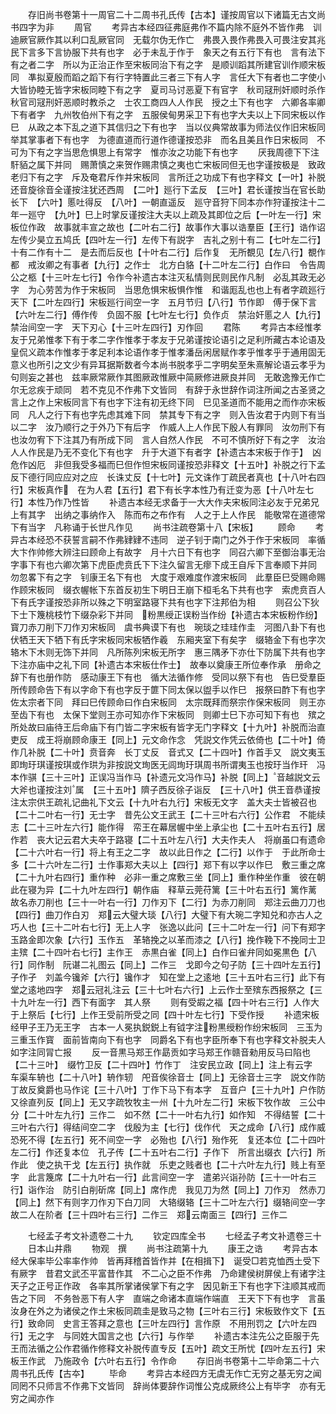 <!-- { "loadSidebar": true } -->
　　存旧尚书卷第十一周官二十二周书孔氏传【古本】谨按周官以下诸篇无古文尚书四字为非
　　周官
　　考异古本经四征弗庭弗作不篇内除不庭外不皆作弗　训迪厥官厥作其以利口乱厥官同　无载尔伪无作亡　弗畏入畏作弗畏入可畏注安其兆民下言多下言协服下共有也字　必于未乱于作于　象天之有五行下有也　言有法下有之者二字　所以为正治正作至宋板同治下有之字　是顺训蹈其所建官训作顺宋板同　凖拟夏殷而蹈之蹈下有行字特置此三者三下有人字　言任大下有者也二字使小大皆协睦无皆字宋板同睦下有之字　夏司马讨恶夏下有官字　秋司冦刑奸顺时杀作秋官司冦刑奸恶顺时教杀之　士农工商四人人作民　授之土下有也字　六卿各率卿下有者字　九州牧伯州下有之字　五服侯甸男采卫下有也字大夫以上下同宋板以作巳　从政之本下乱之道下其信归之下有也字　当以仪典常故事为师法仪作旧宋板同举其掌事者下有也字　为德直道而行道作德谨按恐非　而名且美且作日宋板同　不可为下有之字当思危惧思上有常字　惟亦汝之功能下有也字
　　厌我周德下下注馯貊之属下并同　赐萧慎之来贺作赐肃慎之夷也亡宋板同但无也字谨按极是　致政老归下有之字　斥及奄君斥作并宋板同　言所迁之功成下有也字释文【一叶】补脱还音旋徐音全谨按注犹还西周　【二叶】廵行下孟反　【三叶】君长谨按当在官长助长下　【六叶】慝吐得反　【八叶】一朝直遥反　廵守音狩下同本亦作狩谨按注十二年一廵守　【九叶】巳上时掌反谨按注大夫以上疏及其即位之后【一叶左一行】宋板位作政　故事就丰宣之故也【二叶右二行】故事作大事以诰羣臣【王行】诰作诏　左传少昊立五鸠氏【四叶左一行】左传下有説字　吉礼之别十有二【七叶左二行】十有二作有十二　是去而后反也【十叶右二行】后作复　无所覩见【左八行】覩作都　戒汝卿之有事者【九行】之作士　北方白貉【十二叶左二行】白作曰　令告周公之柩【十三叶左七行】令作今补遗古本注灭私情则民则民作凡制　必乱其政无必字　为心劳苦为作于宋板同　当思危惧宋板惧作惟　和谐厖乱也也上有者字疏廵行天下【二叶左四行】宋板廵行间空一字　五月节归【八行】节作即　傅于保下言【六叶左二行】傅作传　负固不服【七叶左七行】负作贞　禁治奸慝之人【九行】禁治间空一字　天下刃心【十三叶左四行】刃作回
　　君陈
　　考异古本经惟孝友于兄弟惟孝下有于孝二字作惟孝于孝友于兄弟谨按论语引之足利所藏古本论语及皇侃义疏本作惟孝于孝足利本论语作孝于惟孝潘岳闲居赋作孝乎惟孝乎于通用固无意义也所引之文少有异耳据斯数者今本尚书脱孝乎二字明矣至朱熹解论语云孝乎为句则妄之甚也　兹率厥常厥作其图厥政惟厥中简厥修进厥良并同　无敢逸豫无作亡尔无忿疾于顽同　若不克见不作弗下文皆同　有辞于永世辞作词注所闻之古圣贤之言上之作上宋板同言下有也字下注有初无终下同　巳见圣道而不能用之而作亦宋板同　凡人之行下有也字先虑其难下同　禁其专下有之字　则入告汝君于内则下有当以二字　汝乃顺行之于外乃下有后字　作威人上人作民下殷人有罪同　汝勿刑下有也汝勿宥下下注其乃有所成下同　言人自然人作民　不可不慎所好下有之字　汝治人人作民是乃无不变化下有也字　升于大道下有者字【补遗古本宋板于作于】　凶危作凶厄　非但我受多福而巳但作怛宋板同谨按恐非释文【十五叶】补脱之行下孟反下德行同应应对之应　长诛丈反【十七叶】元文诛作丁疏民者真也【十八叶右四行】宋板真作　在为人君【五行】君下有长字本性乃有迁变为恶【十八叶左七行】本性乃作乃性皆
　　补遗古本经无求备于一大大作夫宋板同注必友于兄弟兄上有其字　出纳之事纳作入　陈而布之布作有　人之于上人作民　能敬常在道德常下有当字　凡称诵于长世凡作见
　　尚书注疏卷第十八【宋板】
　　顾命
　　考异古本经恐不获誓言嗣不作弗肄肄不违同　逆子钊于南门之外于作于宋板同　率循大卞作帅修大辨注曰顾命上有故字　月十六日下有也字　同召六卿下至御治事无治字事下有也六卿次第下虎臣虎贲氏下下注久留言无瘳下成王自斥下言奉顺下并同　勿忽畧下有之字　钊康王名下有也　大度于艰难度作渡宋板同　此羣臣巳受赐命赐作顾宋板同　缀衣幄帐下东首反初生下明日王崩下桓毛名下共有也字　索虎贲百人下有氏字谨按恐非所以殊之下明室路寝下共有也字下注邦伯为相
　　则召公下狄下士下篾桃枝竹下缀杂彩下并同　粉黒绶正误粉当作纷【补遗古本宋板粉作纷】　寳刀赤刀削下刀作刃宋板同　虞书典谟下有也　琬琰之珪珪作圭　河图八卦下有也　伏牺王天下牺下有氏字宋板同宋板牺作羲　东厢夹室下有矣字　缀辂金下有也字次辂木下木则无饰下并同　凡所陈列宋板无所字　惠三隅矛下亦仕下防属下共有也字下注亦庙中之礼下同【补遗古本宋板仕作士】　故奉以奠康王所位奉作承　册命之辞下有也册作防　感动康王下有也　循大法循作修　受同以祭下有也　告巳受羣臣所传顾命告下有以字命下有也字反于篚下同太保以盥手以作巳　报祭曰酢下有也字佐太宗者下同　拜曰巳传顾命曰作白宋板同　太宗既拜而祭宗作保宋板同　则王亦至齿下有也　太保下堂则王亦可知亦作下宋板同　则卿士巳下亦可知下有也　殡之所处故曰庙待王后命庙下有门皆二字宋板有皆字无门字释文【十九叶】补脱而治直吏反　成王将崩顾命康王【同上】元文命作念　凭説文作凭云依倚也【二十叶】倚作几补脱【二十叶】贲音奔　长丁丈反　音式又【二十四叶】作首手又　説文夷玉即珣玗琪谨按琪或作珙为非按説文珣医无闾珣玗琪周书所谓夷玉也按玗当作玕　冯本作骐【三十三叶】正误冯当作马【补遗元文冯作马】补脱【同上】音越説文云大斧也谨按注刘属　【三十五叶】隮子西反徐子诣反　【三十八叶】供王音恭谨按注太宗供王疏礼记曲礼下文云【十九叶右九行】宋板无文字　盖大夫士皆被召也【二十二叶右一行】无士字　昔先公文王武王【二十三叶右六行】公作君　不能续志【二十三叶左六行】能作得　帟王在幕居幄中坐上承尘也【二十五叶右五行】居作若　丧大记云君大夫卒于路寝【二十五叶左八行】大夫作夫人　将崩虽口有遗命【二十六叶右一行】将上有王之二字　故以此日作之【二行】以作于　于此所命士多【二十六叶左二行】士作事郑大夫以上【四行】郑下有以字以作巳　敷三重之席【二十九叶右四行】重作种　必非一重之席敷三坐【同上】重作种坐作重　彼在朝此在寝为异【二十九叶左四行】朝作庙　释草云莞苻篱【三十叶右五行】篱作蓠　故名赤刀削也【三十一叶右一行】刀作刃下【二行】为赤刀削同　郑注云曲刀刀也【四行】曲刀作白刃　郑云大璧大琰【八行】大璧下有大琬二字知兑和亦古人之巧人也【三十二叶右七行】无上人字　张逸以此问【三十二叶左一行】问下有郑字　玉路金即次象【六行】玉作五　革辂挽之以革而漆之【八行】挽作鞔下不挽同士卫主殡【二十四叶右七行】主作王　赤黒白雀【同上】白作曰雀弁同如冕黒色【八行】同作制　阮谌二礼图云【同上】二作三　戈即今之句子防【三十四叶左五行】子作孑　刘盖今镵斧【六行】镵作才　知在堂上之逺地【三十五叶右三行】此下有堂之逺地四字　郑云冠礼注云【三十七叶右六行】上云作士至殡东西报祭之【三十九叶左一行】西下有面字　其人祭
　　则有受嘏之福【四十叶右三行】人作大　于上祭后【七行】上作王受前所受之同【四十叶左七行】下受作授
　　补遗宋板经甲子王乃无王字　古本一人冕执鋭鋭上有钺字注粉黒绶粉作纷宋板同　三玉为三重玉作寳　面前皆南向下有也字　同爵名下有也字臣所奉下有也字释文补脱夫人如字注同冐亡报
　　反一音黒马郑王作勗贡如字马郑王作赣音勑用反马曰陷也【二十三叶】　缀竹卫反【二十四叶】竹作丁　注安民立政【同上】注上有云字　车渠车辀也【二十八叶】辀作轫　戺音俟徐音士【同上】无徐音士三字　説文作防丁故反奠爵也马作诧【三十八叶】丁作下马下有本字　互音户【三十九叶】户作防　又徐直列反【同上】无又字疏牧牧主一州【十九叶左二行】宋板下牧作故　三公中分【二十叶左九行】三作二　如不然【二十一叶右九行】如作知　不得结誓【二十三叶右六行】得结间空二字　伐殷为主【七行】伐作代　天之成命【八行】成作威　恐死不得【左五行】死不间空一字　必殆也【八行】殆作死　复还本位【二十四叶左二行】作还复本位　孔子传【二十五叶右二行】子作下　所言出缀衣【六行】所作此　使之执干戈【左五行】执作就　乐吏之贱者也【二十六叶左九行】贱上有至字　此言篾席【二十九叶右一行】此言间空一字　遣弟兴诣孙防【三十一叶右三行】诣作治　防引白削斫席【同上】席作虎　我见刀为然【同上】刀作刃　然赤刀【同上】然下有则字刀作刃下白刀同　大辂缀辂【三十二叶左六行】缀辂间空一字　故二人在阶者【三十四叶右三行】二作三　郑云南面三【四行】三作二

　　七经孟子考文补遗卷二十九
　　钦定四库全书
　　七经孟子考文补遗卷三十
　　日本山井鼎
　　物观　撰
　　尚书注疏第十九
　　康王之诰
　　考异古本经大保率毕公率率作帅　皆再拜稽首皆作并【在相揖下】　诞受□若克恤西土受下有厥字　昔君文武丕平富昔作其　不二心之臣不作弗　乃命建侯树屏侯上有诸字注天子之正号正作政　各率其所掌诸侯掌下有之字　因见新王下有也字下注顺其戒而告之下同　不务咎恶下有人字　直端之命诸本直端作端直　王天下下有也字　言虽汝身在外之为诸侯之作土宋板同疏圭是致马之物【三叶右三行】宋板致作文下【五行】致命同　史言王答拜之意也【三叶左四行】言作原　不用刑罚之【六叶左四行】无之字　与同姓大国言之也【六行】与作举
　　补遗古本注先公之臣服于先王而法循之公作君循作修释文补脱传直专反【五叶】疏文王所忧【四叶左五行】宋板王作武　乃施政令【六叶右五行】令作命
　　存旧尚书卷第十二毕命第二十六周书孔氏传【古夲】
　　毕命
　　考异古本经四方无虞无作亡无穷之基无穷之闻同罔不只师言不作弗下文皆同　辞尚体要辞作词惟公克成厥终公上有毕字　亦有无穷之闻亦作
